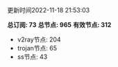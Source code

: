 更新时间2022-11-18 21:53:03

**总订阅: 73**
**总节点: 965**
**有效节点: 312**
- v2ray节点: 204
- trojan节点: 65
- ss节点: 43
